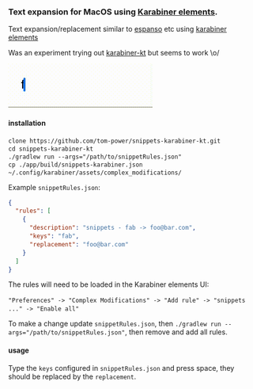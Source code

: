 ### Text expansion for MacOS using [Karabiner elements](https://karabiner-elements.pqrs.org/).

Text expansion/replacement similar to [espanso](https://espanso.org/) etc using [karabiner elements](https://karabiner-elements.pqrs.org/)

Was an experiment trying out [karabiner-kt](https://github.com/kaushikgopal/karabiner-kt) but seems to work \o/

![demo](https://github.com/tom-power/snippets-karabiner-kt/blob/master/assets/demo.gif)

#### installation

```shell
clone https://github.com/tom-power/snippets-karabiner-kt.git
cd snippets-karabiner-kt
./gradlew run --args="/path/to/snippetRules.json"
cp ./app/build/snippets-karabiner.json ~/.config/karabiner/assets/complex_modifications/
```

Example `snippetRules.json`:

```json
{
  "rules": [
    {
      "description": "snippets - fab -> foo@bar.com",
      "keys": "fab",
      "replacement": "foo@bar.com"
    }
  ]
}
```

The rules will need to be loaded in the Karabiner elements UI:

```"Preferences" -> "Complex Modifications" -> "Add rule" -> "snippets ..." -> "Enable all"```

To make a change update `snippetRules.json`, then `./gradlew run --args="/path/to/snippetRules.json"`, then remove and add all rules.

#### usage

Type the `keys` configured in `snippetRules.json` and press space, they should be replaced by the `replacement`.